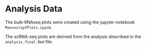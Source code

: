 # Analysis Data

The bulk-RNAseq plots were created using the jupyter-notebook `ManuscriptPlots.ipynb`.

The scRNA-seq plots are derived from the analysis described in the `analysis_final.Rmd` file.